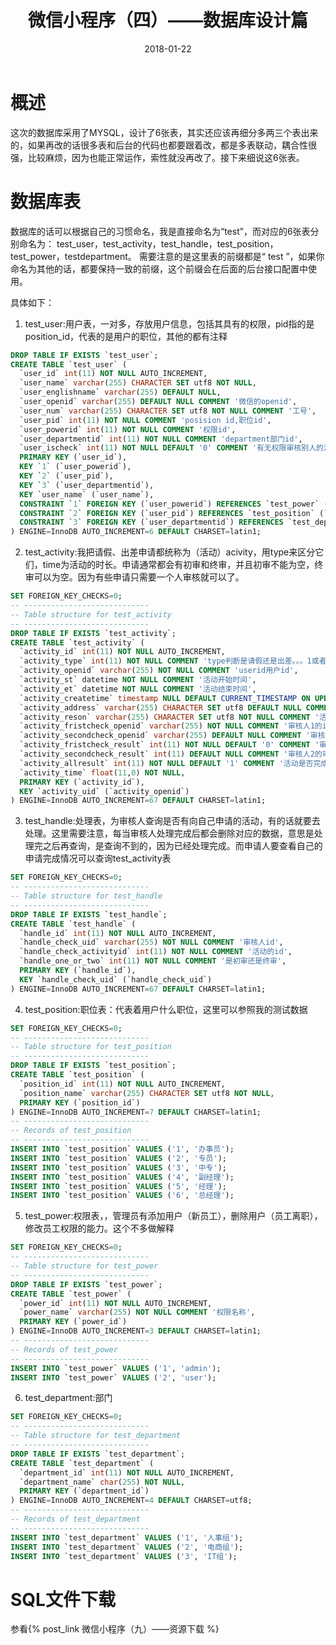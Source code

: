 ﻿---
title: 微信小程序（四）——数据库设计篇
date: 2018-01-22
categories: "Android"
tags: "小程序"
---
# 概述
这次的数据库采用了MYSQL，设计了6张表，其实还应该再细分多两三个表出来的，如果再改的话很多表和后台的代码也都要跟着改，都是多表联动，耦合性很强，比较麻烦，因为也能正常运作，索性就没再改了。接下来细说这6张表。
 <!--more--> 
# 数据库表
数据库的话可以根据自己的习惯命名，我是直接命名为“test”，而对应的6张表分别命名为：
test_user，test_activity，test_handle，test_position，test_power，testdepartment。
需要注意的是这里表的前缀都是“ test ”，如果你命名为其他的话，都要保持一致的前缀，这个前缀会在后面的后台接口配置中使用。

具体如下：
1. test_user:用户表，一对多，存放用户信息，包括其具有的权限，pid指的是position_id，代表的是用户的职位，其他的都有注释
```sql
DROP TABLE IF EXISTS `test_user`;
CREATE TABLE `test_user` (
  `user_id` int(11) NOT NULL AUTO_INCREMENT,
  `user_name` varchar(255) CHARACTER SET utf8 NOT NULL,
  `user_englishname` varchar(255) DEFAULT NULL,
  `user_openid` varchar(255) DEFAULT NULL COMMENT '微信的openid',
  `user_num` varchar(255) CHARACTER SET utf8 NOT NULL COMMENT '工号',
  `user_pid` int(11) NOT NULL COMMENT 'posision id,职位id',
  `user_powerid` int(11) NOT NULL COMMENT '权限id',
  `user_departmentid` int(11) NOT NULL COMMENT 'department部门id',
  `user_ischeck` int(11) NOT NULL DEFAULT '0' COMMENT '有无权限审核别人的活动',
  PRIMARY KEY (`user_id`),
  KEY `1` (`user_powerid`),
  KEY `2` (`user_pid`),
  KEY `3` (`user_departmentid`),
  KEY `user_name` (`user_name`),
  CONSTRAINT `1` FOREIGN KEY (`user_powerid`) REFERENCES `test_power` (`power_id`),
  CONSTRAINT `2` FOREIGN KEY (`user_pid`) REFERENCES `test_position` (`position_id`),
  CONSTRAINT `3` FOREIGN KEY (`user_departmentid`) REFERENCES `test_department` (`department_id`)
) ENGINE=InnoDB AUTO_INCREMENT=6 DEFAULT CHARSET=latin1;
```
2. test_activity:我把请假、出差申请都统称为（活动）acivity，用type来区分它们，time为活动的时长。申请通常都会有初审和终审，并且初审不能为空，终审可以为空。因为有些申请只需要一个人审核就可以了。
```sql
SET FOREIGN_KEY_CHECKS=0;
-- ----------------------------
-- Table structure for test_activity
-- ----------------------------
DROP TABLE IF EXISTS `test_activity`;
CREATE TABLE `test_activity` (
  `activity_id` int(11) NOT NULL AUTO_INCREMENT,
  `activity_type` int(11) NOT NULL COMMENT 'type判断是请假还是出差。。。1或者2',
  `activity_openid` varchar(255) NOT NULL COMMENT 'userid用户id',
  `activity_st` datetime NOT NULL COMMENT '活动开始时间',
  `activity_et` datetime NOT NULL COMMENT '活动结束时间',
  `activity_createtime` timestamp NULL DEFAULT CURRENT_TIMESTAMP ON UPDATE CURRENT_TIMESTAMP,
  `activity_address` varchar(255) CHARACTER SET utf8 DEFAULT NULL COMMENT '出差地点',
  `activity_reson` varchar(255) CHARACTER SET utf8 NOT NULL COMMENT '活动事由',
  `activity_fristcheck_openid` varchar(255) NOT NULL COMMENT '审核人1的id（用户表）',
  `activity_secondcheck_openid` varchar(255) DEFAULT NULL COMMENT '审核人2 的id',
  `activity_fristcheck_result` int(11) NOT NULL DEFAULT '0' COMMENT '审核人1的审核结果，同意还是拒绝0或1',
  `activity_secondcheck_result` int(11) DEFAULT NULL COMMENT '审核人2的审核结果，同意还是拒绝1或是2',
  `activity_allresult` int(11) NOT NULL DEFAULT '1' COMMENT '活动是否完成，默认1为未完成，2为完成,3为拒绝该申请（无效）',
  `activity_time` float(11,0) NOT NULL,
  PRIMARY KEY (`activity_id`),
  KEY `activity_uid` (`activity_openid`)
) ENGINE=InnoDB AUTO_INCREMENT=67 DEFAULT CHARSET=latin1;
```
3. test_handle:处理表，为审核人查询是否有向自己申请的活动，有的话就要去处理。这里需要注意，每当审核人处理完成后都会删除对应的数据，意思是处理完之后再查询，是查询不到的，因为已经处理完成。而申请人要查看自己的申请完成情况可以查询test_activity表
```sql
SET FOREIGN_KEY_CHECKS=0;
-- ----------------------------
-- Table structure for test_handle
-- ----------------------------
DROP TABLE IF EXISTS `test_handle`;
CREATE TABLE `test_handle` (
  `handle_id` int(11) NOT NULL AUTO_INCREMENT,
  `handle_check_uid` varchar(255) NOT NULL COMMENT '审核人id',
  `handle_check_activityid` int(11) NOT NULL COMMENT '活动的id',
  `handle_one_or_two` int(11) NOT NULL COMMENT '是初审还是终审',
  PRIMARY KEY (`handle_id`),
  KEY `handle_check_uid` (`handle_check_uid`)
) ENGINE=InnoDB AUTO_INCREMENT=67 DEFAULT CHARSET=latin1;
```
4. test_position:职位表：代表着用户什么职位，这里可以参照我的测试数据
```sql
SET FOREIGN_KEY_CHECKS=0;
-- ----------------------------
-- Table structure for test_position
-- ----------------------------
DROP TABLE IF EXISTS `test_position`;
CREATE TABLE `test_position` (
  `position_id` int(11) NOT NULL AUTO_INCREMENT,
  `position_name` varchar(255) CHARACTER SET utf8 NOT NULL,
  PRIMARY KEY (`position_id`)
) ENGINE=InnoDB AUTO_INCREMENT=7 DEFAULT CHARSET=latin1;
-- ----------------------------
-- Records of test_position
-- ----------------------------
INSERT INTO `test_position` VALUES ('1', '办事员');
INSERT INTO `test_position` VALUES ('2', '专员');
INSERT INTO `test_position` VALUES ('3', '中专');
INSERT INTO `test_position` VALUES ('4', '副经理');
INSERT INTO `test_position` VALUES ('5', '经理');
INSERT INTO `test_position` VALUES ('6', '总经理');
```
5. test_power:权限表，，管理员有添加用户（新员工），删除用户（员工离职），修改员工权限的能力。这个不多做解释
```sql
SET FOREIGN_KEY_CHECKS=0;
-- ----------------------------
-- Table structure for test_power
-- ----------------------------
DROP TABLE IF EXISTS `test_power`;
CREATE TABLE `test_power` (
  `power_id` int(11) NOT NULL AUTO_INCREMENT,
  `power_name` varchar(255) NOT NULL COMMENT '权限名称',
  PRIMARY KEY (`power_id`)
) ENGINE=InnoDB AUTO_INCREMENT=3 DEFAULT CHARSET=latin1;
-- ----------------------------
-- Records of test_power
-- ----------------------------
INSERT INTO `test_power` VALUES ('1', 'admin');
INSERT INTO `test_power` VALUES ('2', 'user');
```
6. test_department:部门
```sql
SET FOREIGN_KEY_CHECKS=0;
-- ----------------------------
-- Table structure for test_department
-- ----------------------------
DROP TABLE IF EXISTS `test_department`;
CREATE TABLE `test_department` (
  `department_id` int(11) NOT NULL AUTO_INCREMENT,
  `department_name` char(255) NOT NULL,
  PRIMARY KEY (`department_id`)
) ENGINE=InnoDB AUTO_INCREMENT=4 DEFAULT CHARSET=utf8;
-- ----------------------------
-- Records of test_department
-- ----------------------------
INSERT INTO `test_department` VALUES ('1', '人事组');
INSERT INTO `test_department` VALUES ('2', '电商组');
INSERT INTO `test_department` VALUES ('3', 'IT组');
```

# SQL文件下载
参看{% post_link 微信小程序（九）——资源下载 %} 
